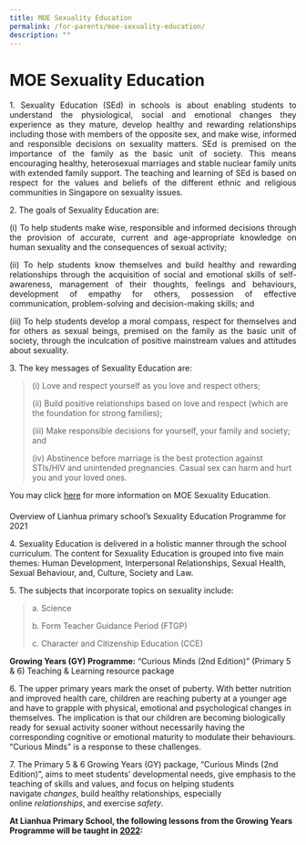 ```yaml
---
title: MOE Sexuality Education
permalink: /for-parents/moe-sexuality-education/
description: ""
---
```

# MOE Sexuality Education

<p style="text-align: justify;">1. Sexuality Education (SEd) in schools is about enabling students to understand the physiological, social and emotional changes they experience as they mature, develop healthy and rewarding relationships including those with members of the opposite sex, and make wise, informed and responsible decisions on sexuality matters. SEd is premised on the importance of the family as the basic unit of society. This means encouraging healthy, heterosexual marriages and stable nuclear family units with extended family support. The teaching and learning of SEd is based on respect for the values and beliefs of the different ethnic and religious communities in Singapore on sexuality issues.  </p>

  

2\. The goals of Sexuality Education are:

<p style="text-align: justify;">(i) To help students make wise, responsible and informed decisions through the provision of accurate, current and age-appropriate knowledge on human sexuality and the consequences of sexual activity;</p>

<p style="text-align: justify;">(ii) To help students know themselves and build healthy and rewarding relationships through the acquisition of social and emotional skills of self-awareness, management of their thoughts, feelings and behaviours, development of empathy for others, possession of effective communication, problem-solving and decision-making skills; and</p>

<p style="text-align: justify;">(iii) To help students develop a moral compass, respect for themselves and for others as sexual beings, premised on the family as the basic unit of society, through the inculcation of positive mainstream values and attitudes about sexuality.</p>

  

3\. The key messages of Sexuality Education are:

>   
> 
> (i) Love and respect yourself as you love and respect others;
> 
> (ii) Build positive relationships based on love and respect (which are the foundation for strong families);
> 
> (iii) Make responsible decisions for yourself, your family and society; and
> 
> (iv) Abstinence before marriage is the best protection against STIs/HIV and unintended pregnancies. Casual sex can harm and hurt you and your loved ones.

  

You may click [here](https://beta.moe.gov.sg/programmes/sexuality-education/) for more information on MOE Sexuality Education.

  

  

#### 

Overview of Lianhua primary school’s Sexuality Education Programme for 2021

  

4\. Sexuality Education is delivered in a holistic manner through the school curriculum. The content for Sexuality Education is grouped into five main themes: Human Development, Interpersonal Relationships, Sexual Health, Sexual Behaviour, and, Culture, Society and Law.

  

5\. The subjects that incorporate topics on sexuality include:

>   
> 
> a. Science
> 
> b. Form Teacher Guidance Period (FTGP)
> 
> c. Character and Citizenship Education (CCE)

  

**Growing Years (GY) Programme:** “Curious Minds (2nd Edition)” (Primary 5 & 6) Teaching & Learning resource package

  

6\. The upper primary years mark the onset of puberty. With better nutrition and improved health care, children are reaching puberty at a younger age and have to grapple with physical, emotional and psychological changes in themselves. The implication is that our children are becoming biologically ready for sexual activity sooner without necessarily having the corresponding cognitive or emotional maturity to modulate their behaviours. “Curious Minds” is a response to these challenges.

  

7\. The Primary 5 & 6 Growing Years (GY) package, “Curious Minds (2nd Edition)”, aims to meet students’ developmental needs, give emphasis to the teaching of skills and values, and focus on helping students navigate _changes_, build healthy relationships, especially online _relationships_, and exercise _safety_.

**At Lianhua Primary School, the following lessons from the Growing Years Programme will be taught in <u>2022</u>:**